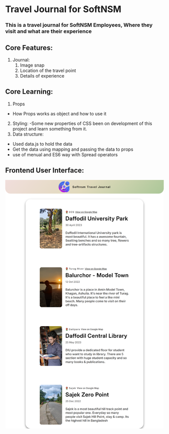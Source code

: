 # Travel Journal for SoftNSM

### This is a travel journal for SoftNSM Employees, Where they visit and what are their experience

## Core Features:
1. Journal:
    1. Image snap
    2. Location of the travel point
    3. Details of experience

## Core Learning:
1. Props
 - How Props works as object and how to use it
2. Styling:
 -Some new properties of CSS been on development of this project and learn something from it.
3. Data structure:
 - Used data.js to hold the data
 - Get the data using mapping and passing the data to props
 - use of menual and ES6 way with Spread operators

## Frontend User Interface:

![UI of SoftNSM Journal Websiet](UI.png)
    